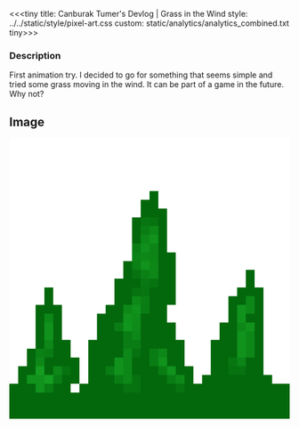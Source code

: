 <<<tiny
title: Canburak Tumer's Devlog | Grass in the Wind
style: ../../static/style/pixel-art.css
custom: static/analytics/analytics_combined.txt
tiny>>>

### Description
First animation try. I decided to go for something that seems simple and tried some grass moving in the wind. It can be part of a game in the future. Why not?

## Image
![](../../static/pixel-art/Grass.gif)